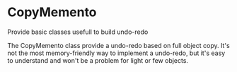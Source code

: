 # CopyMemento
Provide basic classes usefull to build undo-redo 

The CopyMemento class provide a undo-redo based on full object copy. It's not the most memory-friendly way to implement a undo-redo, but it's easy to understand and won't be a problem for light or few objects.
